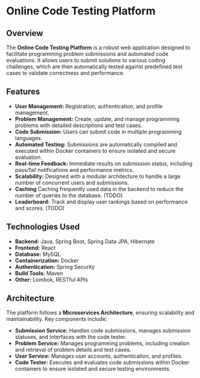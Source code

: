 # Online Code Testing Platform

[//]: # (![GitHub Repo stars]&#40;https://img.shields.io/github/stars/yourusername/your-repo-name?style=social&#41;)

[//]: # (![GitHub forks]&#40;https://img.shields.io/github/forks/yourusername/your-repo-name?style=social&#41;)

[//]: # (![GitHub license]&#40;https://img.shields.io/github/license/yourusername/your-repo-name&#41;)

[//]: # (## Table of Contents)

[//]: # (- [Overview]&#40;#overview&#41;)

[//]: # (- [Features]&#40;#features&#41;)

[//]: # (- [Technologies Used]&#40;#technologies-used&#41;)

[//]: # (- [Architecture]&#40;#architecture&#41;)

[//]: # (- [Installation]&#40;#installation&#41;)

[//]: # (- [Usage]&#40;#usage&#41;)

[//]: # (- [API Endpoints]&#40;#api-endpoints&#41;)

[//]: # (- [Contributing]&#40;#contributing&#41;)

[//]: # (- [License]&#40;#license&#41;)

[//]: # (- [Contact]&#40;#contact&#41;)

## Overview

The **Online Code Testing Platform** is a robust web application designed to facilitate programming problem submissions
and automated code evaluations. It allows users to submit solutions to various coding challenges, which are then
automatically tested against predefined test cases to validate correctness and performance.

## Features

- **User Management:** Registration, authentication, and profile management.
- **Problem Management:** Create, update, and manage programming problems with detailed descriptions and test cases.
- **Code Submission:** Users can submit code in multiple programming languages.
- **Automated Testing:** Submissions are automatically compiled and executed within Docker containers to ensure isolated
  and secure evaluation.
- **Real-time Feedback:** Immediate results on submission status, including pass/fail notifications and performance
  metrics.
- **Scalability:** Designed with a modular architecture to handle a large number of concurrent users and submissions.
- **Caching** Caching frequently used data in the backend to reduce the number of queries to the database. (TODO)
- **Leaderboard:** Track and display user rankings based on performance and scores. (TODO)

## Technologies Used

- **Backend:** Java, Spring Boot, Spring Data JPA, Hibernate
- **Frontend:** React
- **Database:** MySQL
- **Containerization:** Docker
- **Authentication:** Spring Security
- **Build Tools:** Maven
- **Other:** Lombok, RESTful APIs

## Architecture

[//]: # (![Architecture Diagram]&#40;docs/architecture-diagram.png&#41;)

The platform follows a **Microservices Architecture**, ensuring scalability and maintainability. Key components include:

- **Submission Service:** Handles code submissions, manages submission statuses, and interfaces with the code tester.
- **Problem Service:** Manages programming problems, including creation and retrieval of problem details and test cases.
- **User Service:** Manages user accounts, authentication, and profiles.
- **Code Tester:** Executes and evaluates code submissions within Docker containers to ensure isolated and secure
  testing environments.

[//]: # (## Installation)

[//]: # ()

[//]: # (### Prerequisites)

[//]: # ()

[//]: # (- Java 11 or higher)

[//]: # (- Maven)

[//]: # (- Docker)

[//]: # (- MySQL)

[//]: # (### Steps)

[//]: # ()

[//]: # (1. **Clone the Repository**)

[//]: # (    ```bash)

[//]: # (    git clone https://github.com/XindiLiu/oj.git)

[//]: # (    cd oj)

[//]: # (    ```)

[//]: # ()

[//]: # (2. **Configure the Database**)

[//]: # (    - Create a MySQL database.)

[//]: # (    - Update the `application.properties` file with your database credentials.)

[//]: # (    ```properties)

[//]: # (    spring.datasource.url=jdbc:mysql://localhost:3306/your_database)

[//]: # (    spring.datasource.username=your_username)

[//]: # (    spring.datasource.password=your_password)

[//]: # (    ```)

[//]: # ()

[//]: # (3. **Build the Project**)

[//]: # (    ```bash)

[//]: # (    mvn clean install)

[//]: # (    ```)

[//]: # ()

[//]: # (4. **Run Docker**)

[//]: # (    - Ensure Docker is running on your machine.)

[//]: # (    - Pull the necessary Docker images or build your own if required.)

[//]: # ()

[//]: # (5. **Start the Application**)

[//]: # (    ```bash)

[//]: # (    mvn spring-boot:run)

[//]: # (    ```)

[//]: # ()

[//]: # (6. **Access the Application**)

[//]: # (    - Open your browser and navigate to `http://localhost:8080`.)

[//]: # (## Usage)

[//]: # ()

[//]: # (1. **Register an Account**)

[//]: # (    - Navigate to the registration page and create a new account.)

[//]: # ()

[//]: # (2. **Create or Select a Problem**)

[//]: # (    - If you have administrative privileges, you can create new programming problems.)

[//]: # (    - Otherwise, browse through the existing problem set.)

[//]: # ()

[//]: # (3. **Submit Your Code**)

[//]: # (    - Select a problem and submit your solution in your preferred programming language.)

[//]: # ()

[//]: # (4. **View Results**)

[//]: # (    - Receive immediate feedback on your submission status, including which test cases passed or failed and performance)

[//]: # (      metrics.)
